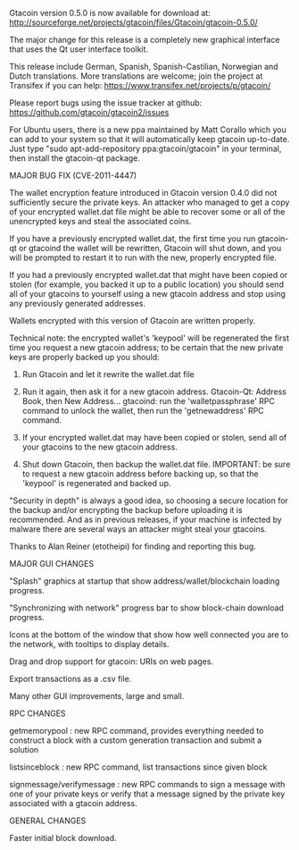 Gtacoin version 0.5.0 is now available for download at:
http://sourceforge.net/projects/gtacoin/files/Gtacoin/gtacoin-0.5.0/

The major change for this release is a completely new graphical interface that uses the Qt user interface toolkit.

This release include German, Spanish, Spanish-Castilian, Norwegian and Dutch translations. More translations are welcome; join the project at Transifex if you can help:
https://www.transifex.net/projects/p/gtacoin/

Please report bugs using the issue tracker at github:
https://github.com/gtacoin/gtacoin2/issues

For Ubuntu users, there is a new ppa maintained by Matt Corallo which you can add to your system so that it will automatically keep gtacoin up-to-date.  Just type "sudo apt-add-repository ppa:gtacoin/gtacoin" in your terminal, then install the gtacoin-qt package.

MAJOR BUG FIX  (CVE-2011-4447)

The wallet encryption feature introduced in Gtacoin version 0.4.0 did not sufficiently secure the private keys. An attacker who
managed to get a copy of your encrypted wallet.dat file might be able to recover some or all of the unencrypted keys and steal the
associated coins.

If you have a previously encrypted wallet.dat, the first time you run gtacoin-qt or gtacoind the wallet will be rewritten, Gtacoin will
shut down, and you will be prompted to restart it to run with the new, properly encrypted file.

If you had a previously encrypted wallet.dat that might have been copied or stolen (for example, you backed it up to a public
location) you should send all of your gtacoins to yourself using a new gtacoin address and stop using any previously generated addresses.

Wallets encrypted with this version of Gtacoin are written properly.

Technical note: the encrypted wallet's 'keypool' will be regenerated the first time you request a new gtacoin address; to be certain that the
new private keys are properly backed up you should:

1. Run Gtacoin and let it rewrite the wallet.dat file

2. Run it again, then ask it for a new gtacoin address.
Gtacoin-Qt: Address Book, then New Address...
gtacoind: run the 'walletpassphrase' RPC command to unlock the wallet,  then run the 'getnewaddress' RPC command.

3. If your encrypted wallet.dat may have been copied or stolen, send  all of your gtacoins to the new gtacoin address.

4. Shut down Gtacoin, then backup the wallet.dat file.
IMPORTANT: be sure to request a new gtacoin address before backing up, so that the 'keypool' is regenerated and backed up.

"Security in depth" is always a good idea, so choosing a secure location for the backup and/or encrypting the backup before uploading it is recommended. And as in previous releases, if your machine is infected by malware there are several ways an attacker might steal your gtacoins.

Thanks to Alan Reiner (etotheipi) for finding and reporting this bug.

MAJOR GUI CHANGES

"Splash" graphics at startup that show address/wallet/blockchain loading progress.

"Synchronizing with network" progress bar to show block-chain download progress.

Icons at the bottom of the window that show how well connected you are to the network, with tooltips to display details.

Drag and drop support for gtacoin: URIs on web pages.

Export transactions as a .csv file.

Many other GUI improvements, large and small.

RPC CHANGES

getmemorypool : new RPC command, provides everything needed to construct a block with a custom generation transaction and submit a solution

listsinceblock : new RPC command, list transactions since given block

signmessage/verifymessage : new RPC commands to sign a message with one of your private keys or verify that a message signed by the private key associated with a gtacoin address.

GENERAL CHANGES

Faster initial block download.

